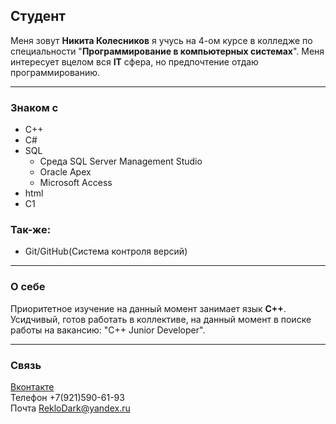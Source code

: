 ## Студент
Меня зовут **Никита Колесников** я учусь на 4-ом курсе в колледже по специальности "**Программирование в компьютерных системах**".
Меня интересует вцелом вся **IT** сфера, но предпочтение отдаю программированию.

---
### Знаком с
- C++
- C#
- SQL
    - Среда SQL Server Management Studio
    - Oracle Apex
    - Microsoft Access
- html
- C1
### Так-же:
 - Git/GitHub(Система контроля версий)
---
### О себе
 Приоритетное изучение на данный момент занимает язык **C++**.
Усидчивый, готов работать в коллективе, на данный момент в поиске работы на вакансию: "C++ Junior Developer".

---

### Связь
[Вконтакте](https://vk.com/letonb)  
Телефон +7(921)590-61-93  
Почта   RekloDark@yandex.ru  
